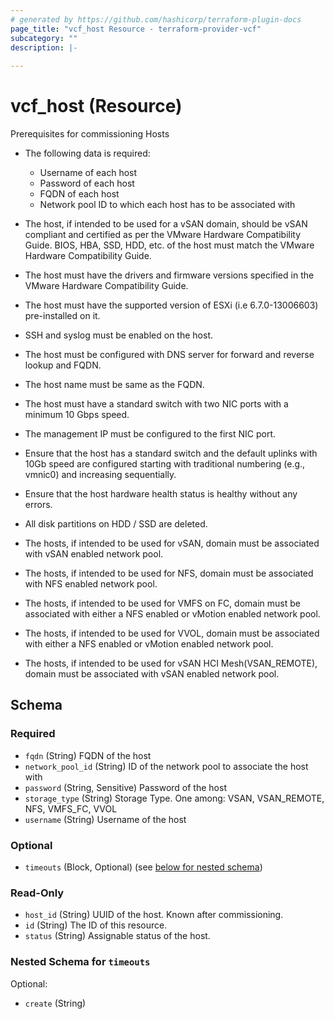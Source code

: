 ```yaml
---
# generated by https://github.com/hashicorp/terraform-plugin-docs
page_title: "vcf_host Resource - terraform-provider-vcf"
subcategory: ""
description: |-
  
---
```


# vcf_host (Resource)


Prerequisites for commissioning Hosts
* The following data is required:
  * Username of each host
  * Password of each host
  * FQDN of each host
  * Network pool ID to which each host has to be associated with


* The host, if intended to be used for a vSAN domain, should be vSAN compliant and certified as per the VMware Hardware Compatibility Guide.
BIOS, HBA, SSD, HDD, etc. of the host must match the VMware Hardware Compatibility Guide.
* The host must have the drivers and firmware versions specified in the VMware Hardware Compatibility Guide.
* The host must have the supported version of ESXi (i.e 6.7.0-13006603) pre-installed on it.
* SSH and syslog must be enabled on the host.
* The host must be configured with DNS server for forward and reverse lookup and FQDN.
* The host name must be same as the FQDN.
* The host must have a standard switch with two NIC ports with a minimum 10 Gbps speed.
* The management IP must be configured to the first NIC port.
* Ensure that the host has a standard switch and the default uplinks with 10Gb speed are configured starting with traditional numbering (e.g., vmnic0) and increasing sequentially.
* Ensure that the host hardware health status is healthy without any errors.
* All disk partitions on HDD / SSD are deleted.
* The hosts, if intended to be used for vSAN, domain must be associated with vSAN enabled network pool.
* The hosts, if intended to be used for NFS, domain must be associated with NFS enabled network pool.
* The hosts, if intended to be used for VMFS on FC, domain must be associated with either a NFS enabled or vMotion enabled network pool.
* The hosts, if intended to be used for VVOL, domain must be associated with either a NFS enabled or vMotion enabled network pool.
* The hosts, if intended to be used for vSAN HCI Mesh(VSAN_REMOTE), domain must be associated with vSAN enabled network pool.



<!-- schema generated by tfplugindocs -->
## Schema

### Required

- `fqdn` (String) FQDN of the host
- `network_pool_id` (String) ID of the network pool to associate the host with
- `password` (String, Sensitive) Password of the host
- `storage_type` (String) Storage Type. One among: VSAN, VSAN_REMOTE, NFS, VMFS_FC, VVOL
- `username` (String) Username of the host

### Optional

- `timeouts` (Block, Optional) (see [below for nested schema](#nestedblock--timeouts))

### Read-Only

- `host_id` (String) UUID of the host. Known after commissioning.
- `id` (String) The ID of this resource.
- `status` (String) Assignable status of the host.

<a id="nestedblock--timeouts"></a>
### Nested Schema for `timeouts`

Optional:

- `create` (String)



